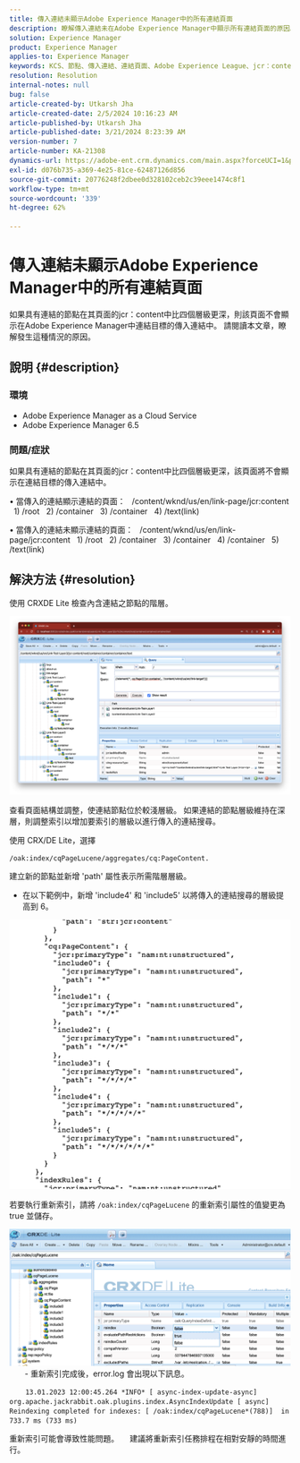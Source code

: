```yaml
---
title: 傳入連結未顯示Adobe Experience Manager中的所有連結頁面
description: 瞭解傳入連結未在Adobe Experience Manager中顯示所有連結頁面的原因。
solution: Experience Manager
product: Experience Manager
applies-to: Experience Manager
keywords: KCS、節點、傳入連結、連結頁面、Adobe Experience League、jcr：content、連結目標
resolution: Resolution
internal-notes: null
bug: false
article-created-by: Utkarsh Jha
article-created-date: 2/5/2024 10:16:23 AM
article-published-by: Utkarsh Jha
article-published-date: 3/21/2024 8:23:39 AM
version-number: 7
article-number: KA-21308
dynamics-url: https://adobe-ent.crm.dynamics.com/main.aspx?forceUCI=1&pagetype=entityrecord&etn=knowledgearticle&id=7c355f9c-0fc4-ee11-9079-6045bd0065f9
exl-id: d076b735-a369-4e25-81ce-62487126d856
source-git-commit: 20776248f2dbee0d328102ceb2c39eee1474c8f1
workflow-type: tm+mt
source-wordcount: '339'
ht-degree: 62%

---
```


# 傳入連結未顯示Adobe Experience Manager中的所有連結頁面


如果具有連結的節點在其頁面的jcr：content中比四個層級更深，則該頁面不會顯示在Adobe Experience Manager中連結目標的傳入連結中。 請閱讀本文章，瞭解發生這種情況的原因。

## 說明 {#description}


### <b>環境</b>

- Adobe Experience Manager as a Cloud Service 
- Adobe Experience Manager 6.5




### <b>問題/症狀</b>

如果具有連結的節點在其頁面的jcr：content中比四個層級更深，該頁面將不會顯示在連結目標的傳入連結中。

• 當傳入的連結顯示連結的頁面：
  /content/wknd/us/en/link-page/jcr:content
  1) /root
  2) /container
  3) /container
  4) /text(link)

• 當傳入的連結未顯示連結的頁面：
  /content/wknd/us/en/link-page/jcr:content
  1) /root
  2) /container
  3) /container
  4) /container
  5) /text(link)


## 解決方法 {#resolution}


使用 CRXDE Lite 檢查內含連結之節點的階層。

![](assets/667a70ba-a39b-ed11-aad1-6045bd0065b6.png)

查看頁面結構並調整，使連結節點位於較淺層級。
如果連結的節點層級維持在深層，則調整索引以增加要索引的層級以進行傳入的連結搜尋。

使用 CRX/DE Lite，選擇


```
/oak:index/cqPageLucene/aggregates/cq:PageContent.
```

建立新的節點並新增 &#39;path&#39; 屬性表示所需階層層級。
- 在以下範例中，新增 &#39;include4&#39; 和 &#39;include5&#39; 以將傳入的連結搜尋的層級提高到 6。

![](assets/72c18342-0e9e-ed11-aad1-6045bd0067ea.png)

若要執行重新索引，請將 `/oak:index/cqPageLucene` 的重新索引屬性的值變更為 true 並儲存。

![](assets/a4203d8b-0e9e-ed11-aad1-6045bd0067ea.png)
  
    - 重新索引完成後，error.log 會出現以下訊息。

`    13.01.2023 12:00:45.264 *INFO* [ async-index-update-async]  org.apache.jackrabbit.oak.plugins.index.AsyncIndexUpdate [ async]  Reindexing completed for indexes: [ /oak:index/cqPageLucene*(788)]  in 733.7 ms (733 ms)`

重新索引可能會導致性能問題。
    建議將重新索引任務排程在相對安靜的時間進行。
